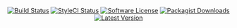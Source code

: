 <p align="center">
<a href="https://github.com/serv-tec/yii2-queue/actions?query=workflow%3ATests"><img src="https://img.shields.io/github/actions/workflow/status/serv-tec/yii2-queue/tests.yml?label=Tests&style=flat-square" alt="Build Status"></img></a>
<a href="https://github.styleci.io/repos/6816335"><img src="https://github.styleci.io/repos/6816335/shield" alt="StyleCI Status"></img></a>
<a href="LICENSE"><img src="https://img.shields.io/badge/license-MIT-brightgreen?style=flat-square" alt="Software License"></img></a>
<a href="https://packagist.org/packages/m4tthumphrey/php-gitlab-api"><img src="https://img.shields.io/packagist/dt/m4tthumphrey/php-gitlab-api?style=flat-square" alt="Packagist Downloads"></img></a>
<a href="https://github.com/serv-tec/yii2-queue/releases"><img src="https://img.shields.io/github/release/serv-tec/yii2-queue?style=flat-square" alt="Latest Version"></img></a>
</p>
